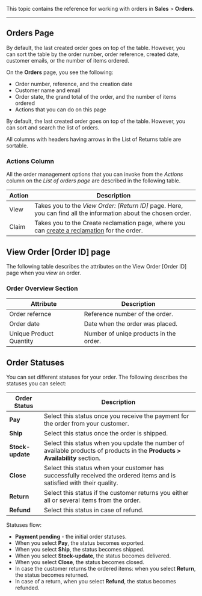 This topic contains the reference for working with orders in **Sales** > **Orders**.
***

## Orders Page
By default, the last created order goes on top of the table. However, you can sort the table by the order number, order reference, created date, customer emails, or the number of items ordered.

On the **Orders** page, you see the following:
* Order number, reference, and the creation date
* Customer name and email
* Order state, the grand total of the order, and the number of items ordered
* Actions that you can do on this page

By default, the last created order goes on top of the table. However, you can sort and search the list of orders.

All columns with headers having arrows in the List of Returns table are sortable.

### Actions Column

All the order management options that you can invoke from the *Actions* column on the *List of orders page* are described in the following table.


| Action | Description |
| --- | --- |
| View | Takes you to the *View Order: [Return ID]* page. Here, you can find all the information about the chosen order. |
| Claim | Takes you to the Create reclamation page, where you can [create a reclamation](https://documentation.spryker.com/docs/managing-reclamations) for the order. |

## View Order [Order ID] page

The following table describes the attributes on the View Order [Order ID] page when you *view* an order.

### Order Overview Section

| Attribute | Description |
| --- | --- |
| Order refernce | Reference number of the order. |
| Order date | Date when the order was placed. |
| Unique Product Quantity | Number of uniqe products in the order. |

## Order Statuses
You can set different statuses for your order. The following describes the statuses you can select:

| Order Status| Description |
| --- | --- |
| **Pay** | Select this status once you receive the payment for the order from your customer. |
| **Ship** | Select this status once the order is shipped.|
| **Stock-update** | Select this status when you update the number of available products of products in the **Products > Availability** section. |
|  **Close**| Select this status when your customer has successfully received the ordered items and is satisfied with their quality.|
| **Return** | Select this status if the customer returns you either all or several items from the order.  |
|**Refund**|Select this status in case of refund.|

Statuses flow:
* **Payment pending** - the initial order statuses.
* When you select **Pay**, the status becomes exported.
* When you select **Ship**, the status becomes shipped.
* When you select **Stock-update**, the status becomes delivered.
* When you select **Close**, the status becomes closed.
* In case the customer returns the ordered items: when you select **Return**, the status becomes returned.
* In case of a return, when you select **Refund**, the status becomes refunded.
